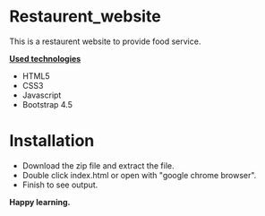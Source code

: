 # Restaurent_website

This is a restaurent website to provide food service.

<strong><u>Used technologies</u></strong>
* HTML5
* CSS3
* Javascript
* Bootstrap 4.5

# Installation

* Download the zip file and extract the file.
* Double click index.html or open with "google chrome browser".
* Finish to see output.

<strong>Happy learning.</strong>
